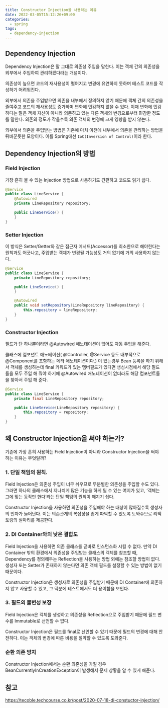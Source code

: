 ```yaml
---
title: Constructor Injection을 사용하는 이유
date: 2022-03-05T15:12:26+09:00
categories:
  - spring
tags: 
  - dependency-injection
---
```


## Dependency Injection
Dependency Injection은 말 그대로 의존성 주입을 말한다. 이는 객체 간의 의존성을 외부에서 주입하여 관리하겠다라는 개념이다.

의존성이 높으면 코드의 재사용성이 떨어지고 변경에 유연하지 못하며 테스트 코드를 작성하기 어려워진다.

외부에서 의존을 주입받으면 의존을 내부에서 정의하지 않기 때문에 객체 간의 의존성을 줄여주고 코드의 재사용성도 증가하며 변화에 민감하지 않을 수 있다. 이때 변화에 민감하다는 말은 객체 자신이 아니라 의존하고 있는 다른 객체의 변경으로부터 민감한 정도를 말한다. 의존의 정도가 작을수록 의존 객체의 변경에 크게 영향을 받지 않는다.

외부에서 의존을 주입받는 방법은 기존에 마치 이전에 내부에서 의존을 관리하는 방법을 뒤바꾼듯한 모양이다. 이를 Spring에선 `IoC(Inversion of Control)`이라 한다.

## Dependency Injection의 방법
### Field Injection
가장 흔히 볼 수 있는 Injection 방법으로 사용하기도 간편하고 코드도 읽기 쉽다.
```java
@Service
public class LineService {
    @Autowired
    private LineRepository repository;

    public LineService() {
    }
}
```

### Setter Injection
이 방식은 Setter/Getter와 같은 접근자 메서드(Accessor)를 최소한으로 해야한다는 원칙과도 어긋나고, 주입받는 객체가 변경될 가능성도 거의 없기에 거의 사용하지 않는다. 

```java
@Service
public class LineService {
    private LineRepository repository;

    public LineService() {
    }

    @Autowired
    public void setRepository(LineRepository lineRepository) {
        this.repository = lineRepository;
    }
}
```

### Constructor Injection
필드가 단 하나뿐이라면 @Autowired 애노테이션이 없어도  자동 주입을 해준다.

클래스에 컴포넌트 애노테이션( @Controller, @Service 등도 내부적으로 @Component를 포함하는 메타 애노테이션이다.) 이 있는경우 Bean 등록을 하기 위해서 객체를 생성하는데 final 키워드가 있는 멤버필드가 있다면 생성시점에서 해당 필드들을 모두 주입 해 줘야 하기에 @Autowired 애노테이션이 없더라도 해당 컴포넌트들을 찾아서 주입 해 준다. 

```java
@Service
public class LineService {
    private final LineRepository repository;

    public LineService(LineRepository repository) {
        this.repository = repository;
    }
}
```

## 왜 Constructor Injection을 써야 하는가?
기존에 가장 흔히 사용하는 Field Injection이 아니라 Constructor Injection을 써야 하는 이유는 무엇일까?

### 1. 단일 책임의 원칙.
Field Injection은 의존성 주입이 너무 쉬우므로 무분별한 의존성을 주입할 수도 있다. 그러면 하나의 클래스에서 지나치게 많은 기능을 하게 될 수 있는 여지가 있고, ‘객체는 그에 맞는 동작만 한다’라는 단일 책임의 원칙이 깨지기 쉽다.

Constructor Injection을 사용하면 의존성을 주입해야 하는 대상이 많아질수록 생성자의 인자가 늘어난다. 이는 의존관계의 복잡성을 쉽게 파악할 수 있도록 도와주므로 리팩토링의 실마리를 제공한다.

### 2. DI Container와의 낮은 결합도
Field Injection을 사용하면 의존 클래스를 곧바로 인스턴스화 시킬 수 없다. 만약 DI Container 밖의 환경에서 의존성을 주입받는 클래스의 객체를 참조할 때, Dependency를 정의해두는 Reflection을 사용하는 방법 외에는 참조할 방법이 없다. 생성자 또는 Setter가 존재하지 않는다면 의존 객체 필드를 설정할 수 있는 방법이 없기 때문이다.

Constructor Injection은 생성자로 의존성을 주입받기 때문에 DI Container에 의존하지 않고 사용할 수 있고, 그 덕분에 테스트에서도 더 용이함을 보인다.

### 3. 필드의 불변성 보장
Field Injection은 객체를 생성하고 의존성을 Reflection으로 주입받기 때문에 필드 변수를 Immutable로 선언할 수 없다.

Constructor Injection은 필드를 final로 선언할 수 있기 때문에 필드의 변경에 대해 안전하다. 이는 객체의 변경에 따른 비용을 절약할 수 있도록 도와준다.

### 순환 의존 방지
Constructor Injection에서는 순환 의존성을 가질 경우 BeanCurrentlyInCreationException이 발생해서 문제 상황을 알 수 있게 해준다.

## 참고
https://tecoble.techcourse.co.kr/post/2020-07-18-di-constuctor-injection/
